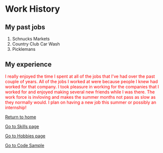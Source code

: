 <!DOCTYPE html>
<html>
  <head>
<h1 id="work-history">Work History</h1>
  </head>
  <body>
<h2 id="my-past-jobs">My past jobs</h2>
<ol>
<li>Schnucks Markets</li>
<li>Country Club Car Wash</li>
<li>Picklemans</li>
</ol>
<h2 id="my-experience">My experience</h2>
<body>
  <p style="color:red;">I really enjoyed the time I spent at all of the jobs that I've had over the past couple of years. All of the jobs I worked at were because people I knew had worked for that company. I took pleasure in working for the companies that I worked for and enjoyed making several new friends while I was there. The work force is invloving and makes the summer months not pass as slow as they normally would. I plan on having a new job this summer or possibly an internship!</p>
    </body>
    
<p><a href="./README.md">Return to home</a></p>
  <p><a href="./Skills.md">Go to Skills page</a></p>
    <p><a href="./Hobby.md">Go to Hobbies page</a></p>
  <p><a href="./Code_sample.md">Go to Code Sample</a></p>    
   </body>
   </html>
  
